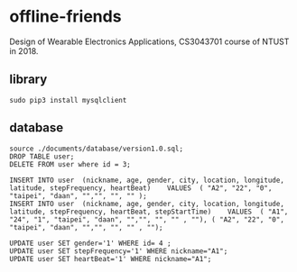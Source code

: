 # offline-friends
Design of Wearable Electronics Applications, CS3043701 course of NTUST in 2018.


## library
```
sudo pip3 install mysqlclient
```

## database
```
source ./documents/database/version1.0.sql;
DROP TABLE user;
DELETE FROM user where id = 3;

INSERT INTO user  (nickname, age, gender, city, location, longitude, latitude, stepFrequency, heartBeat)    VALUES  ( "A2", "22", "0", "taipei", "daan", "","", "", "" );
INSERT INTO user  (nickname, age, gender, city, location, longitude, latitude, stepFrequency, heartBeat, stepStartTime)    VALUES  ( "A1", "24", "1", "taipei", "daan", "","", "", "" , ""), ( "A2", "22", "0", "taipei", "daan", "","", "", "" , "");

UPDATE user SET gender='1' WHERE id= 4 ;
UPDATE user SET stepFrequency='1' WHERE nickname="A1";
UPDATE user SET heartBeat='1' WHERE nickname="A1";
```
